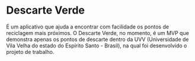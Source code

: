 # Descarte Verde

É um aplicativo que ajuda a encontrar com facilidade os pontos de reciclagem mais próximos. O Descarte Verde, no momento, é um MVP que demonstra apenas os pontos de descarte dentro da UVV (Universidade de Vila Velha do estado do Espírito Santo - Brasil), na qual foi desenvolvido o projeto de trabalho.
